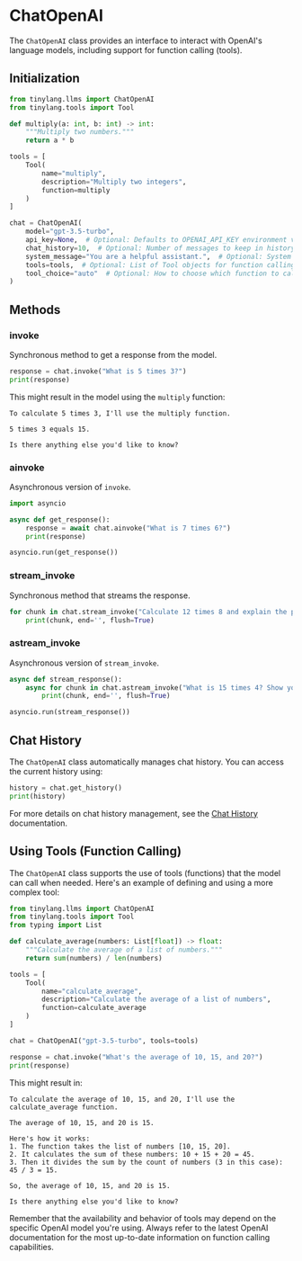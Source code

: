 # ChatOpenAI

The `ChatOpenAI` class provides an interface to interact with OpenAI's language models, including support for function calling (tools).

## Initialization

```python
from tinylang.llms import ChatOpenAI
from tinylang.tools import Tool

def multiply(a: int, b: int) -> int:
    """Multiply two numbers."""
    return a * b

tools = [
    Tool(
        name="multiply",
        description="Multiply two integers",
        function=multiply
    )
]

chat = ChatOpenAI(
    model="gpt-3.5-turbo",
    api_key=None,  # Optional: Defaults to OPENAI_API_KEY environment variable
    chat_history=10,  # Optional: Number of messages to keep in history
    system_message="You are a helpful assistant.",  # Optional: System message for the conversation
    tools=tools,  # Optional: List of Tool objects for function calling
    tool_choice="auto"  # Optional: How to choose which function to call
)
```

## Methods

### invoke

Synchronous method to get a response from the model.

```python
response = chat.invoke("What is 5 times 3?")
print(response)
```

This might result in the model using the `multiply` function:

```
To calculate 5 times 3, I'll use the multiply function.

5 times 3 equals 15.

Is there anything else you'd like to know?
```

### ainvoke

Asynchronous version of `invoke`.

```python
import asyncio

async def get_response():
    response = await chat.ainvoke("What is 7 times 6?")
    print(response)

asyncio.run(get_response())
```

### stream_invoke

Synchronous method that streams the response.

```python
for chunk in chat.stream_invoke("Calculate 12 times 8 and explain the process."):
    print(chunk, end='', flush=True)
```

### astream_invoke

Asynchronous version of `stream_invoke`.

```python
async def stream_response():
    async for chunk in chat.astream_invoke("What is 15 times 4? Show your work."):
        print(chunk, end='', flush=True)

asyncio.run(stream_response())
```

## Chat History

The `ChatOpenAI` class automatically manages chat history. You can access the current history using:

```python
history = chat.get_history()
print(history)
```

For more details on chat history management, see the [Chat History](chat_history.md) documentation.

## Using Tools (Function Calling)

The `ChatOpenAI` class supports the use of tools (functions) that the model can call when needed. Here's an example of defining and using a more complex tool:

```python
from tinylang.llms import ChatOpenAI
from tinylang.tools import Tool
from typing import List

def calculate_average(numbers: List[float]) -> float:
    """Calculate the average of a list of numbers."""
    return sum(numbers) / len(numbers)

tools = [
    Tool(
        name="calculate_average",
        description="Calculate the average of a list of numbers",
        function=calculate_average
    )
]

chat = ChatOpenAI("gpt-3.5-turbo", tools=tools)

response = chat.invoke("What's the average of 10, 15, and 20?")
print(response)
```

This might result in:

```
To calculate the average of 10, 15, and 20, I'll use the calculate_average function.

The average of 10, 15, and 20 is 15.

Here's how it works:
1. The function takes the list of numbers [10, 15, 20].
2. It calculates the sum of these numbers: 10 + 15 + 20 = 45.
3. Then it divides the sum by the count of numbers (3 in this case): 45 / 3 = 15.

So, the average of 10, 15, and 20 is 15.

Is there anything else you'd like to know?
```

Remember that the availability and behavior of tools may depend on the specific OpenAI model you're using. Always refer to the latest OpenAI documentation for the most up-to-date information on function calling capabilities.
